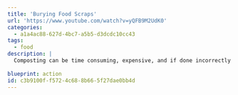 ```yaml
---
title: 'Burying Food Scraps'
url: 'https://www.youtube.com/watch?v=yQFB9M2UdK0'
categories:
  - a1a4ac88-627d-4bc7-a5b5-d3dcdc10cc43
tags:
  - food
description: |
  Composting can be time consuming, expensive, and if done incorrectly it can actually produce a lot of methane. If you've got a bit of space in your garden, this video shows how simply burying food scraps can be a quick and simple solution to get rid of waste and improve soil quality too.
  
blueprint: action
id: c3b9100f-f572-4c68-8b66-5f27dae0bb4d
---
```

